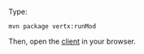 Type:

```
mvn package vertx:runMod
```

Then, open the [client](http://jsbin.com/xefowizuyudu/1/watch?js,console) in your browser.